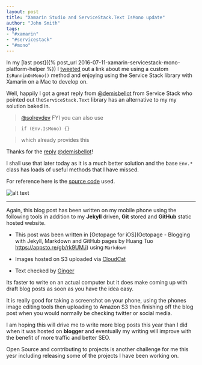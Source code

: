 ```yaml
---
layout: post
title: "Xamarin Studio and ServiceStack.Text IsMono update"
author: "John Smith"
tags:
- "#xamarin"
- "#servicestack"
- "#mono"
---
```


In my [last post]({% post_url 2016-07-11-xamarin-servicestack-mono-platform-helper %}) I [tweeted](https://twitter.com/solrevdev/status/752628079776919552) out a link about me using a custom `IsRunninOnMono()` method and enjoying using the Service Stack library with Xamarin on a Mac to develop on. 


Well, happily I got a great reply from [@demisbellot](http://mythz.servicestack.net) from Service Stack who pointed out the`ServiceStack.Text` library has an alternative to my my solution baked in. 

> [@solrevdev](https://twitter.com/) FYI you can also
> use 

> `if (Env.IsMono) {}` 

> which already provides this

Thanks for the [reply](https://twitter.com/demisbellot/status/752630173497864193) [@demisbellot](http://mythz.servicestack.net)!

I shall use that later today as it is a much better solution and the base `Env.*` class has loads of useful methods that I have missed. 

For reference here is the [source code](https://github.com/ServiceStack/ServiceStack.Text/blob/master/src/ServiceStack.Text/Env.cs#L20) used.

![alt text](http://static.solrevdev.com.s3.amazonaws.com/blog/service-stack-dot-text-is-mono_1.png "ServiceStack-Text IsMono Image")

---

Again, this blog post has been written on my mobile phone using the following tools in addition to my **Jekyll** driven, **Git** stored and **GitHub** static hosted website. 

- This post was been written in [Octopage for iOS](Octopage - Blogging with Jekyll, Markdown and GitHub pages by Huang Tuo
https://appsto.re/gb/rk9UM.i) using `Markdown`

- Images hosted on S3 uploaded via [CloudCat](http://appcrawlr.com/ios/cloudcat-your-aws-s3-in-your-po)

- Text checked by [Ginger](http://www.gingersoftware.com/grammarcheck)

Its faster to write on an actual computer but it does make coming up with draft blog posts as soon as you have the idea easy. 

It is really good for taking a screenshot on your phone, using the phones image editing tools then uploading to Amazon S3 then finishing off the blog post when you would normally be checking twitter or social media. 

I am hoping this will drive me to write more blog posts this year than I did when it was hosted on **blogger** and eventually my writing will improve with the benefit of more traffic and better SEO. 

Open Source and contributing to projects is another challenge for me this yesr including releasing some of the projects I have been working on. 






